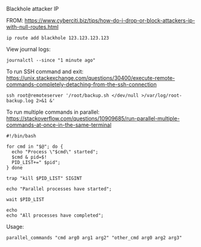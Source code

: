 

Blackhole attacker IP

FROM: https://www.cyberciti.biz/tips/how-do-i-drop-or-block-attackers-ip-with-null-routes.html
```
ip route add blackhole 123.123.123.123

```



View journal logs:
```
journalctl --since "1 minute ago"
```

To run SSH command and exit:
https://unix.stackexchange.com/questions/30400/execute-remote-commands-completely-detaching-from-the-ssh-connection
```
ssh root@remoteserver '/root/backup.sh </dev/null >/var/log/root-backup.log 2>&1 &'
```




To run multiple commands in parallel:
https://stackoverflow.com/questions/10909685/run-parallel-multiple-commands-at-once-in-the-same-terminal

```
#!/bin/bash

for cmd in "$@"; do {
  echo "Process \"$cmd\" started";
  $cmd & pid=$!
  PID_LIST+=" $pid";
} done

trap "kill $PID_LIST" SIGINT

echo "Parallel processes have started";

wait $PID_LIST

echo
echo "All processes have completed";
```
Usage:
```
parallel_commands "cmd arg0 arg1 arg2" "other_cmd arg0 arg2 arg3"
```
